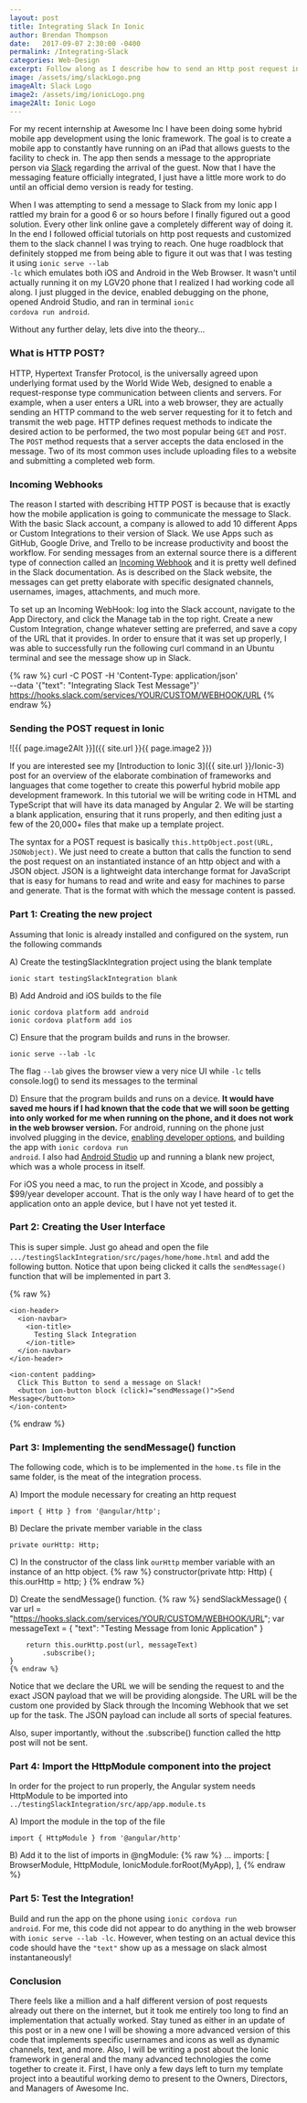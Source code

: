 ```yaml
---
layout: post
title: Integrating Slack In Ionic
author: Brendan Thompson
date:   2017-09-07 2:30:00 -0400
permalink: /Integrating-Slack
categories: Web-Design
excerpt: Follow along as I describe how to send an Http post request in Angular 2 as is implemented in Ionic hybrid mobile app development
image: /assets/img/slackLogo.png
imageAlt: Slack Logo
image2: /assets/img/ionicLogo.png
image2Alt: Ionic Logo
---
```


For my recent internship at Awesome Inc I have been doing some hybrid mobile app development using the Ionic framework. The goal is to create a mobile app to constantly have running on an iPad that allows guests to the facility to check in. The app then sends a message to the appropriate person via [Slack](https://slack.com) regarding the arrival of the guest. Now that I have the messaging feature officially integrated, I just have a little more work to do until an official demo version is ready for testing.

When I was attempting to send a message to Slack from my Ionic app I rattled my brain for a good 6 or so hours before I finally figured out a good solution. Every other link online gave a completely different way of doing it. In the end I followed official tutorials on http post requests and customized them to the slack channel I was trying to reach. One huge roadblock that definitely stopped me from being able to figure it out was that I was testing it using <code>ionic serve --lab -lc</code> which emulates both iOS and Android in the Web Browser. It wasn't until actually running it on my LGV20 phone that I realized I had working code all along. I just plugged in the device, enabled debugging on the phone, opened Android Studio, and ran in terminal <code>ionic cordova run android</code>.

Without any further delay, lets dive into the theory...

### What is HTTP POST?

HTTP, Hypertext Transfer Protocol, is the universally agreed upon underlying format used by the World Wide Web, designed to enable a request-response type communication between clients and servers. For example, when a user enters a URL into a web browser, they are actually sending an HTTP command to the web server requesting for it to fetch and transmit the web page. HTTP defines request methods to indicate the desired action to be performed, the two most popular being <code>GET</code> and <code>POST</code>. The <code>POST</code> method requests that a server accepts the data enclosed in the message. Two of its most common uses include uploading files to a website and submitting a completed web form.

### Incoming Webhooks

The reason I started with describing HTTP POST is because that is exactly how the mobile application is going to communicate the message to Slack. With the basic Slack account, a company is allowed to add 10 different Apps or Custom Integrations to their version of Slack. We use Apps such as GitHub, Google Drive, and Trello to be increase productivity and boost the workflow. For sending messages from an external source there is a different type of connection called an [Incoming Webhook](https://api.slack.com/incoming-webhooks) and it is pretty well defined in the Slack documentation. As is described on the Slack website, the messages can get pretty elaborate with specific designated channels, usernames, images, attachments, and much more.

To set up an Incoming WebHook: log into the Slack account, navigate to the App Directory, and click the Manage tab in the top right. Create a new Custom Integration, change whatever setting are preferred, and save a copy of the URL that it provides. In order to ensure that it was set up properly, I was able to successfully run the following curl command in an Ubuntu terminal and see the message show up in Slack.

{% raw %}
	curl -C POST -H 'Content-Type: application/json' \
	--data '{"text": "Integrating Slack Test Message"}' \
	https://hooks.slack.com/services/YOUR/CUSTOM/WEBHOOK/URL
{% endraw %}

### Sending the POST request in Ionic

![{{ page.image2Alt }}]({{ site.url }}{{ page.image2 }})

If you are interested see my [Introduction to Ionic 3]({{ site.url }}/Ionic-3) post for an overview of the elaborate combination of frameworks and languages that come together to create this powerful hybrid mobile app development framework. In this tutorial we will be writing code in HTML and TypeScript that will have its data managed by Angular 2. We will be starting a blank application, ensuring that it runs properly, and then editing just a few of the 20,000+ files that make up a template project.

The syntax for a POST request is basically <code>this.httpObject.post(URL, JSONobject)</code>. We just need to create a button that calls the function to send the post request on an instantiated instance of an http object and with a JSON object. JSON is a lightweight data interchange format for JavaScript that is easy for humans to read and write and easy for machines to parse and generate. That is the format with which the message content is passed.

### Part 1: Creating the new project

Assuming that Ionic is already installed and configured on the system, run the following commands

A) Create the testingSlackIntegration project using the blank template

	ionic start testingSlackIntegration blank

B) Add Android and iOS builds to the file

	ionic cordova platform add android
	ionic cordova platform add ios

C) Ensure that the program builds and runs in the browser.

	ionic serve --lab -lc

The flag <code>--lab</code> gives the browser view a very nice UI while <code>-lc</code> tells console.log() to send its messages to the terminal

D) Ensure that the program builds and runs on a device. **It would have saved me hours if I had known that the code that we will soon be getting into only worked for me when running on the phone, and it does not work in the web browser version.**
	For android, running on the phone just involved plugging in the device, [enabling developer options](https://developer.android.com/studio/debug/dev-options.html), and building the app with <code>ionic cordova run android</code>. I also had [Android Studio](https://developer.android.com/studio/index.html) up and running a blank new project, which was a whole process in itself.

For iOS you need a mac, to run the project in Xcode, and possibly a $99/year developer account. That is the only way I have heard of to get the application onto an apple device, but I have not yet tested it.

### Part 2: Creating the User Interface

This is super simple. Just go ahead and open the file <code>.../testingSlackIntegration/src/pages/home/home.html</code> and add the following button. Notice that upon being clicked it calls the <code>sendMessage()</code> function that will be implemented in part 3.

{% raw %}

	<ion-header>
	  <ion-navbar>
	    <ion-title>
	      Testing Slack Integration
	    </ion-title>
	  </ion-navbar>
	</ion-header>

	<ion-content padding>
	  Click This Button to send a message on Slack!
	  <button ion-button block (click)="sendMessage()">Send Message</button>
	</ion-content>
{% endraw %}

### Part 3: Implementing the sendMessage() function

The following code, which is to be implemented in the <code>home.ts</code> file in the same folder, is the meat of the integration process.

A) Import the module necessary for creating an http request

	import { Http } from '@angular/http';

B) Declare the private member variable in the class

	private ourHttp: Http;

C) In the constructor of the class link <code>ourHttp</code> member variable with an instance of an http object.
	{% raw %}
	constructor(private http: Http) {
		this.ourHttp = http;
	}
	{% endraw %}

D) Create the sendMessage() function.
	{% raw %}
	sendSlackMessage() {
		var url = "https://hooks.slack.com/services/YOUR/CUSTOM/WEBHOOK/URL";
		var messageText =
			{
				"text": "Testing Message from Ionic Application"
			}

		return this.ourHttp.post(url, messageText)
			.subscribe();
	}
	{% endraw %}

Notice that we declare the URL we will be sending the request to and the exact JSON payload that we will be providing alongside. The URL will be the custom one provided by Slack through the Incoming Webhook that we set up for the task. The JSON payload can include all sorts of special features.

Also, super importantly, without the .subscribe() function called the http post will not be sent.

### Part 4: Import the HttpModule component into the project

In order for the project to run properly, the Angular system needs HttpModule to be imported into <code>../testingSlackIntegration/src/app/app.module.ts</code>

A) Import the module in the top of the file

	import { HttpModule } from '@angular/http'

B) Add it to the list of imports in @ngModule:
	{% raw %}
	...
	imports: [
	    BrowserModule,
	    HttpModule,
	    IonicModule.forRoot(MyApp),
	],
	{% endraw %}


### Part 5: Test the Integration!

Build and run the app on the phone using <code>ionic cordova run android</code>. For me, this code did not appear to do anything in the web browser with <code>ionic serve --lab -lc</code>. However, when testing on an actual device this code should have the <code>"text"</code> show up as a message on slack almost instantaneously!

### Conclusion

There feels like a million and a half different version of post requests already out there on the internet, but it took me entirely too long to find an implementation that actually worked. Stay tuned as either in an update of this post or in a new one I will be showing a more advanced version of this code that implements specific usernames and icons as well as dynamic channels, text, and more. Also, I will be writing a post about the Ionic framework in general and the many advanced technologies the come together to create it. First, I have only a few days left to turn my template project into a beautiful working demo to present to the Owners, Directors, and Managers of Awesome Inc.